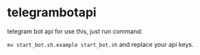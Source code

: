 # telegrambotapi
telegram bot api
for use this, just run command:

```mv start_bot.sh.example start_bot.sh``` and replace your api keys.

